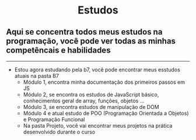 <h1 align="center"> Estudos </h1>

## Aqui se concentra todos meus estudos na programação, você pode ver todas as minhas competêncais e habilidades

---

- Estou agora estudando pela b7, você pode encontrar meus esstudos atuais na pasta B7
    - Módulo 1, encontra minha documentação dos primeiros passos em JS
    - Módulo 2, se encontra os estudos de JavaScript básico, conhecimentos geral de array, funções, objetos ...
    - Módulo 3, se encontra estudos de manipulação de DOM
    - Módulo 4 e atual estudo de POO (Programação Orientada a Objetos) e Programação Funcional
    - Na pasta Projeto, você vai encontrar meus projetos na prática desenvolvido durante o curso